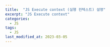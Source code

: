 ```yaml
---
title:  "JS Execute context (실행 컨텍스트) 설명"
excerpt: "JS Execute context"
categories:
  - JS
tags:
  - JS
last_modified_at: 2023-03-05
---
```


# 